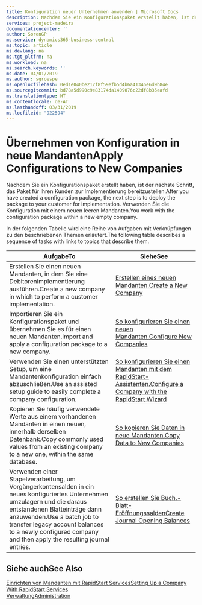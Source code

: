 ```yaml
---
title: Konfiguration neuer Unternehmen anwenden | Microsoft Docs
description: Nachdem Sie ein Konfigurationspaket erstellt haben, ist der nächste Schritt, das Paket für Ihren Kunden zur Implementierung bereitzustellen. Verwenden Sie die Konfiguration mit einem neuen leeren Mandanten.
services: project-madeira
documentationcenter: ''
author: SorenGP
ms.service: dynamics365-business-central
ms.topic: article
ms.devlang: na
ms.tgt_pltfrm: na
ms.workload: na
ms.search.keywords: ''
ms.date: 04/01/2019
ms.author: sgroespe
ms.openlocfilehash: 0ed1e040be212f8f59efb5d4b6a41346e6d9b84e
ms.sourcegitcommit: bd78a5d990c9e83174da1409076c22df8b35eafd
ms.translationtype: HT
ms.contentlocale: de-AT
ms.lasthandoff: 03/31/2019
ms.locfileid: "922594"
---
```

# <a name="apply-configurations-to-new-companies"></a><span data-ttu-id="d432d-104">Übernehmen von Konfiguration in neue Mandanten</span><span class="sxs-lookup"><span data-stu-id="d432d-104">Apply Configurations to New Companies</span></span>
<span data-ttu-id="d432d-105">Nachdem Sie ein Konfigurationspaket erstellt haben, ist der nächste Schritt, das Paket für Ihren Kunden zur Implementierung bereitzustellen.</span><span class="sxs-lookup"><span data-stu-id="d432d-105">After you have created a configuration package, the next step is to deploy the package to your customer for implementation.</span></span> <span data-ttu-id="d432d-106">Verwenden Sie die Konfiguration mit einem neuen leeren Mandanten.</span><span class="sxs-lookup"><span data-stu-id="d432d-106">You work with the configuration package within a new empty company.</span></span>  

 <span data-ttu-id="d432d-107">In der folgenden Tabelle wird eine Reihe von Aufgaben mit Verknüpfungen zu den beschriebenen Themen erläutert.</span><span class="sxs-lookup"><span data-stu-id="d432d-107">The following table describes a sequence of tasks with links to topics that describe them.</span></span>

|<span data-ttu-id="d432d-108">**Aufgabe**</span><span class="sxs-lookup"><span data-stu-id="d432d-108">**To**</span></span>|<span data-ttu-id="d432d-109">**Siehe**</span><span class="sxs-lookup"><span data-stu-id="d432d-109">**See**</span></span>|  
|------------|-------------|  
|<span data-ttu-id="d432d-110">Erstellen Sie einen neuen Mandanten, in dem Sie eine Debitorenimplementierung ausführen.</span><span class="sxs-lookup"><span data-stu-id="d432d-110">Create a new company in which to perform a customer implementation.</span></span>|[<span data-ttu-id="d432d-111">Erstellen eines neuen Mandanten.</span><span class="sxs-lookup"><span data-stu-id="d432d-111">Create a New Company</span></span>](admin-how-to-create-a-new-company.md)|  
|<span data-ttu-id="d432d-112">Importieren Sie ein Konfigurationspaket und übernehmen Sie es für einen neuen Mandanten.</span><span class="sxs-lookup"><span data-stu-id="d432d-112">Import and apply a configuration package to a new company.</span></span>|[<span data-ttu-id="d432d-113">So konfigurieren Sie einen neuen Mandanten.</span><span class="sxs-lookup"><span data-stu-id="d432d-113">Configure New Companies</span></span>](admin-how-to-configure-new-companies.md)|  
|<span data-ttu-id="d432d-114">Verwenden Sie einen unterstützten Setup, um eine Mandantenkonfiguration einfach abzuschließen.</span><span class="sxs-lookup"><span data-stu-id="d432d-114">Use an assisted setup guide to easily complete a company configuration.</span></span>|[<span data-ttu-id="d432d-115">So konfigurieren Sie einen Mandanten mit dem RapidStart-Assistenten.</span><span class="sxs-lookup"><span data-stu-id="d432d-115">Configure a Company with the RapidStart Wizard</span></span>](admin-how-to-configure-a-company-with-the-rapidstart-wizard.md)|
|<span data-ttu-id="d432d-116">Kopieren Sie häufig verwendete Werte aus einem vorhandenen Mandanten in einen neuen, innerhalb derselben Datenbank.</span><span class="sxs-lookup"><span data-stu-id="d432d-116">Copy commonly used values from an existing company to a new one, within the same database.</span></span>|[<span data-ttu-id="d432d-117">So kopieren Sie Daten in neue Mandanten.</span><span class="sxs-lookup"><span data-stu-id="d432d-117">Copy Data to New Companies</span></span>](admin-how-to-copy-data-to-new-companies.md)|  
|<span data-ttu-id="d432d-118">Verwenden einer Stapelverarbeitung, um Vorgängerkontensalden in ein neues konfiguriertes Unternehmen umzulagern und die daraus entstandenen Blatteinträge dann anzuwenden.</span><span class="sxs-lookup"><span data-stu-id="d432d-118">Use a batch job to transfer legacy account balances to a newly configured company and then apply the resulting journal entries.</span></span>|[<span data-ttu-id="d432d-119">So erstellen Sie Buch.-Blatt-Eröffnungssalden</span><span class="sxs-lookup"><span data-stu-id="d432d-119">Create Journal Opening Balances</span></span>](admin-how-to-create-journal-opening-balances.md)|  

## <a name="see-also"></a><span data-ttu-id="d432d-120">Siehe auch</span><span class="sxs-lookup"><span data-stu-id="d432d-120">See Also</span></span>  
[<span data-ttu-id="d432d-121">Einrichten von Mandanten mit RapidStart Services</span><span class="sxs-lookup"><span data-stu-id="d432d-121">Setting Up a Company With RapidStart Services</span></span>](admin-set-up-a-company-with-rapidstart.md)  
[<span data-ttu-id="d432d-122">Verwaltung</span><span class="sxs-lookup"><span data-stu-id="d432d-122">Administration</span></span>](admin-setup-and-administration.md)
